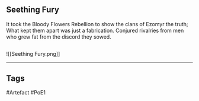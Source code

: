 ## Seething Fury
It took the Bloody Flowers Rebellion to show the clans of Ezomyr the truth;
What kept them apart was just a fabrication.
Conjured rivalries from men who grew fat from the discord they sowed.
##
![[Seething Fury.png]]

---
## Tags
#Artefact
#PoE1